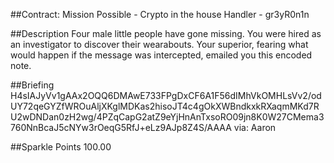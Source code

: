 ##Contract: Mission Possible - Crypto in the house
Handler - gr3yR0n1n

##Description
Four male little people have gone missing. You were hired as an investigator to discover their wearabouts. Your superior, fearing what would happen if the message was intercepted, emailed you this encoded note.

##Briefing
H4sIAJyVv1gAAx2OQQ6DMAwE733FPgDxCF6A1F56dIMhVkOMHLsVv2/odUY72qeGYZfWROuAljXKglMDKas2hisoJT4c4gOkXWBndkxkRXaqmMKd7RU2wDNDan0zH2wg/4PZqCapG2atZ9eYjHnAnTxsoRO09jn8K0W27CMema3760NnBcaJ5cNYw3rOeqG5RfJ+eLz9AJp8Z4S/AAAA via: Aaron

##Sparkle Points
100.00 
